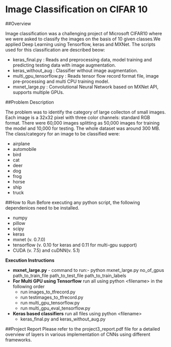 # Image Classification on CIFAR 10

##Overview

Image classification was a challenging project of Microsoft CIFAR10 where we were asked to classify the images on the basis of 10 given classes.We applied Deep Learning using Tensorflow, keras and MXNet.
The scripts used for this classification are described beow:

- keras_final.py          : Reads and preprocessing data, model training and predicting testing data with image augmentation.
- keras_without_aug       : Classifier without image augmentation.
- multi_gpu_tensorflow.py : Reads tensor flow record format file, image pre-processing and multi CPU training model.
- mxnet_large.py          : Convolutional Neural Network based on MXNet API, supports multiple GPUs.

##Problem Description

The problem was to identify the category of large collecton of small images. Each image is a 32x32 pixel with three color channels: standard RGB format. There were 60,000 images splitting as 50,000 images for training the model and 10,000 for testing. The whole dataset was around 300 MB. The class/category for an image to be classified were:

- airplane
- automobile
- bird
- cat
- deer
- dog
- frog
- horse
- ship
- truck

##How to Run
Before executing any python script, the following dependenices need to be installed.
- numpy
- pillow
- scipy
- keras
- mxnet (v. 0.7.0)
- tensorflow (v. 0.10 for keras and 0.11 for multi-gpu support)
- CUDA (v. 7.5) and cuDNN(v. 5.1)

__Execution Instructions__
- **mxnet_large.py** - command to run:- python mxnet_large.py no_of_gpus path_to_train_file path_to_test_file path_to_train_labels
- __For Multi GPU using Tensorflow__
run all using python \<filename> in the following order
  - run images_to_tfrecord.py
  - run testimages_to_tfrecord.py
  - run multi_gpu_tensorflow.py
  - run multi_gpu_eval_tensorflow.py
- __Keras based classifiers__
  run all files using python \<filename>
  - keras_final.py and keras_without_aug.py

##Project Report
Please refer to the project3_report.pdf file for a detailed overview of layers in various implementation of CNNs using different frameworks.
